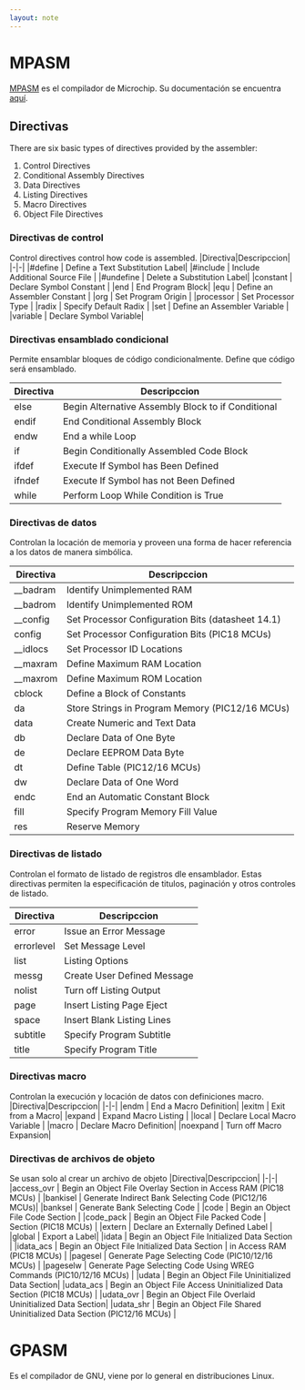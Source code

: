 ```yaml
---
layout: note
---
```


# MPASM
[MPASM](http://ww1.microchip.com/downloads/en/devicedoc/33014g.pdf)  es el compilador de Microchip. Su documentación se encuentra [aquí](http://ww1.microchip.com/downloads/en/devicedoc/33014j.pdf).
## Directivas
There are six basic types of directives provided by the assembler:
1. Control Directives
2. Conditional Assembly Directives
3. Data Directives
4. Listing Directives
5. Macro Directives
6. Object File Directives

### Directivas de control
Control directives control how code is assembled.
|Directiva|Descripccion|
|-|-|
|#define | Define a Text Substitution Label|
|#include | Include Additional Source File |
|#undefine | Delete a Substitution Label|
|constant | Declare Symbol Constant |
|end | End Program Block|
|equ | Define an Assembler Constant |
|org | Set Program Origin |
|processor | Set Processor Type |
|radix | Specify Default Radix |
|set | Define an Assembler Variable |
|variable | Declare Symbol Variable|

### Directivas ensamblado condicional
Permite ensamblar bloques de código condicionalmente. Define que código será ensamblado.

|Directiva|Descripccion|
|-|-|
|else | Begin Alternative Assembly Block to if Conditional|
|endif | End Conditional Assembly Block|
|endw | End a while Loop |
|if | Begin Conditionally Assembled Code Block |
|ifdef | Execute If Symbol has Been Defined |
|ifndef | Execute If Symbol has not Been Defined|
|while | Perform Loop While Condition is True|

### Directivas de datos
Controlan la locación de memoria y proveen una forma de hacer referencia a los datos de manera simbólica.

|Directiva|Descripccion|
|-|-|
|\_\_badram | Identify Unimplemented RAM |
|\_\_badrom | Identify Unimplemented ROM|
|\_\_config | Set Processor Configuration Bits (datasheet 14.1)|
|config | Set Processor Configuration Bits (PIC18 MCUs) |
|\_\_idlocs | Set Processor ID Locations |
|\_\_maxram | Define Maximum RAM Location |
|\_\_maxrom | Define Maximum ROM Location |
|cblock | Define a Block of Constants |
|da | Store Strings in Program Memory (PIC12/16 MCUs) |
|data | Create Numeric and Text Data |
|db | Declare Data of One Byte |
|de | Declare EEPROM Data Byte |
|dt | Define Table (PIC12/16 MCUs)|
|dw | Declare Data of One Word|
|endc | End an Automatic Constant Block |
|fill | Specify Program Memory Fill Value |
|res | Reserve Memory |

### Directivas de listado
Controlan el formato de listado de registros dle ensamblador. Estas directivas permiten la especificación de titulos, paginación y otros controles de listado.

|Directiva|Descripccion|
|-|-|
|error | Issue an Error Message|
|errorlevel | Set Message Level|
|list | Listing Options |
|messg | Create User Defined Message|
|nolist | Turn off Listing Output |
|page | Insert Listing Page Eject |
|space | Insert Blank Listing Lines |
|subtitle | Specify Program Subtitle |
|title | Specify Program Title|

### Directivas macro
Controlan la execución y locación de datos con definiciones macro.
|Directiva|Descripccion|
|-|-|
|endm | End a Macro Definition|
|exitm | Exit from a Macro|
|expand | Expand Macro Listing |
|local | Declare Local Macro Variable |
|macro | Declare Macro Definition|
|noexpand | Turn off Macro Expansion|

### Directivas de archivos de objeto
Se usan solo al crear un archivo de objeto
|Directiva|Descripccion|
|-|-|
|access_ovr | Begin an Object File Overlay Section in Access RAM (PIC18 MCUs) |
|bankisel | Generate Indirect Bank Selecting Code (PIC12/16 MCUs)|
|banksel | Generate Bank Selecting Code |
|code | Begin an Object File Code Section |
|code_pack | Begin an Object File Packed Code 
|  Section (PIC18 MCUs) |
|extern | Declare an Externally Defined Label |
|global | Export a Label|
|idata | Begin an Object File Initialized Data Section |
|idata_acs | Begin an Object File Initialized Data Section 
|  in Access RAM (PIC18 MCUs) |
|pagesel | Generate Page Selecting Code (PIC10/12/16 MCUs) |
|pageselw | Generate Page Selecting Code Using WREG Commands (PIC10/12/16 MCUs) |
|udata | Begin an Object File Uninitialized Data Section|
|udata_acs | Begin an Object File Access Uninitialized Data Section (PIC18 MCUs) |
|udata_ovr | Begin an Object File Overlaid Uninitialized Data Section|
|udata_shr | Begin an Object File Shared Uninitialized Data Section (PIC12/16 MCUs) |
# GPASM
Es el compilador de GNU, viene por lo general en distribuciones Linux.
